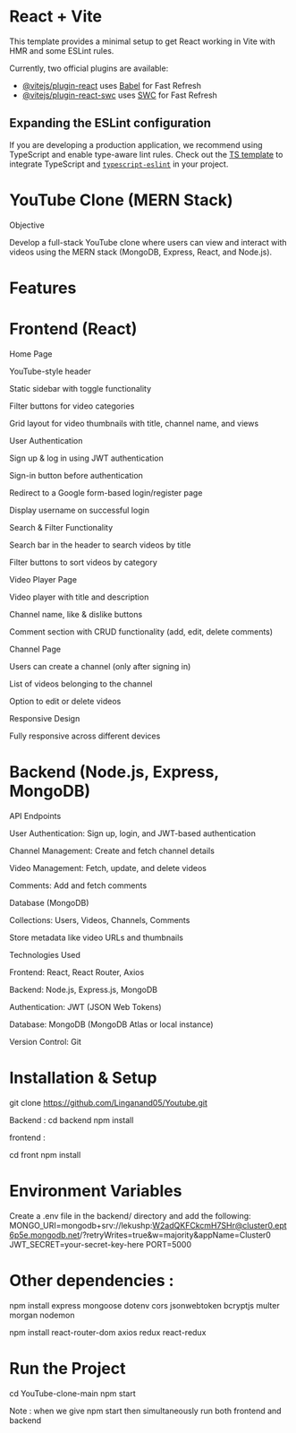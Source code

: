 # React + Vite

This template provides a minimal setup to get React working in Vite with HMR and some ESLint rules.

Currently, two official plugins are available:

- [@vitejs/plugin-react](https://github.com/vitejs/vite-plugin-react/blob/main/packages/plugin-react/README.md) uses [Babel](https://babeljs.io/) for Fast Refresh
- [@vitejs/plugin-react-swc](https://github.com/vitejs/vite-plugin-react-swc) uses [SWC](https://swc.rs/) for Fast Refresh

## Expanding the ESLint configuration

If you are developing a production application, we recommend using TypeScript and enable type-aware lint rules. Check out the [TS template](https://github.com/vitejs/vite/tree/main/packages/create-vite/template-react-ts) to integrate TypeScript and [`typescript-eslint`](https://typescript-eslint.io) in your project.

# YouTube Clone (MERN Stack)

Objective

Develop a full-stack YouTube clone where users can view and interact with videos using the MERN stack (MongoDB, Express, React, and Node.js).

 # Features

# Frontend (React)

Home Page

YouTube-style header

Static sidebar with toggle functionality

Filter buttons for video categories

Grid layout for video thumbnails with title, channel name, and views

User Authentication

Sign up & log in using JWT authentication

Sign-in button before authentication

Redirect to a Google form-based login/register page

Display username on successful login

Search & Filter Functionality

Search bar in the header to search videos by title

Filter buttons to sort videos by category

Video Player Page

Video player with title and description

Channel name, like & dislike buttons

Comment section with CRUD functionality (add, edit, delete comments)

Channel Page

Users can create a channel (only after signing in)

List of videos belonging to the channel

Option to edit or delete videos

Responsive Design

Fully responsive across different devices

 # Backend (Node.js, Express, MongoDB)

API Endpoints

User Authentication: Sign up, login, and JWT-based authentication

Channel Management: Create and fetch channel details

Video Management: Fetch, update, and delete videos

Comments: Add and fetch comments

Database (MongoDB)

Collections: Users, Videos, Channels, Comments

Store metadata like video URLs and thumbnails

Technologies Used

Frontend: React, React Router, Axios

Backend: Node.js, Express.js, MongoDB

Authentication: JWT (JSON Web Tokens)

Database: MongoDB (MongoDB Atlas or local instance)

Version Control: Git


# Installation & Setup
git clone  https://github.com/Linganand05/Youtube.git

Backend :
cd backend
npm install

frontend :

cd front
npm install

# Environment Variables

Create a .env file in the backend/ directory and add the following:  
MONGO_URI=mongodb+srv://lekushp:W2adQKFCkcmH7SHr@cluster0.ept6p5e.mongodb.net/?retryWrites=true&w=majority&appName=Cluster0
JWT_SECRET=your-secret-key-here
PORT=5000

# Other dependencies :
npm install express mongoose dotenv cors jsonwebtoken bcryptjs multer morgan nodemon

npm install react-router-dom axios redux react-redux 

# Run the Project 

cd YouTube-clone-main
npm start

Note : when we give npm start then simultaneously run both frontend and backend
